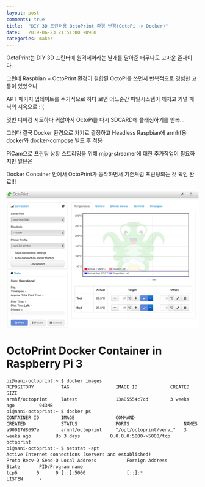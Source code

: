 ```yaml
---
layout: post
comments: true
title:  "DIY 3D 프린터용 OctoPrint 환경 변경(OctoPi -> Docker)"
date:   2019-06-23 21:51:00 +0900
categories: maker
---
```

OctoPrint는 DIY 3D 프린터에 원격제어라는 날개를 달아준 너무나도 고마운 존재이다.

그런데 Raspbian + OctoPrint 환경이 결합된 OctoPi를 쓰면서 반복적으로 경험한 고통이 있었으니

APT 패키지 업데이트를 주기적으로 하다 보면 어느순간 파일시스템이 깨지고 커널 패닉의 지옥으로 :'(

몇번 디버깅 시도하다 귀찮아서 OctoPi를 다시 SDCARD에 플래싱하기를 반복...

그러다 결국 Docker 환경으로 가기로 결정하고 Headless Raspbian에 armhf용 docker와 docker-compose 빌드 후 적용

PiCam으로 프린팅 상황 스트리밍을 위해 mjpg-streamer에 대한 추가작업이 필요하지만 일단은

Docker Container 안에서 OctoPrint가 동작하면서 기존처럼 프린팅되는 것 확인 완료!!!

![OctoPrint in Docker](/assets/octoprint_in_docker.png)

# OctoPrint Docker Container in Raspberry Pi 3
```shell
pi@nani-octoprint:~ $ docker images
REPOSITORY          TAG                 IMAGE ID            CREATED             SIZE
armhf/octoprint     latest              13a85554c7cd        3 weeks ago         943MB
pi@nani-octoprint:~ $ docker ps
CONTAINER ID        IMAGE               COMMAND                  CREATED             STATUS              PORTS                    NAMES
a90017d8697e        armhf/octoprint     "/opt/octoprint/venv…"   3 weeks ago         Up 3 days           0.0.0.0:5000->5000/tcp   octoprint
pi@nani-octoprint:~ $ netstat -apt
Active Internet connections (servers and established)
Proto Recv-Q Send-Q Local Address           Foreign Address         State       PID/Program name
tcp6       0      0 [::]:5000               [::]:*                  LISTEN      -
```

